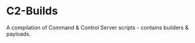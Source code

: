 # C2-Builds
A compilation of Command &amp; Control Server scripts - contains builders &amp; payloads.
